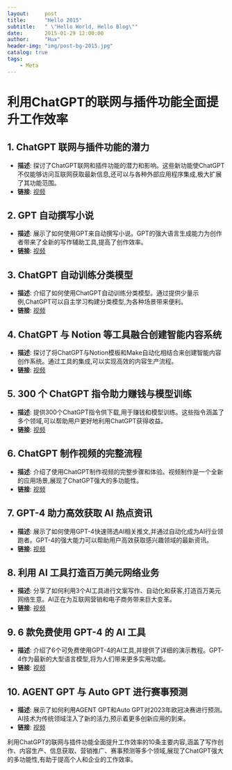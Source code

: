 ```yaml
---
layout:     post
title:      "Hello 2015"
subtitle:   " \"Hello World, Hello Blog\""
date:       2015-01-29 12:00:00
author:     "Hux"
header-img: "img/post-bg-2015.jpg"
catalog: true
tags:
    - Meta
---
```



# 利用ChatGPT的联网与插件功能全面提升工作效率

## 1. ChatGPT 联网与插件功能的潜力

- **描述**: 探讨了ChatGPT联网和插件功能的潜力和影响。这些新功能使ChatGPT不仅能够访问互联网获取最新信息,还可以与各种外部应用程序集成,极大扩展了其功能范围。
- **链接**: [视频](https://www.youtube.com/watch?v=jtn_-Z8b5h8)

## 2. GPT 自动撰写小说

- **描述**: 展示了如何使用GPT来自动撰写小说。GPT的强大语言生成能力为创作者带来了全新的写作辅助工具,提高了创作效率。
- **链接**: [视频](https://www.youtube.com/watch?v=oBFBUyI_j6I)

## 3. ChatGPT 自动训练分类模型

- **描述**: 介绍了如何使用ChatGPT自动训练分类模型。通过提供少量示例,ChatGPT可以自主学习构建分类模型,为各种场景带来便利。
- **链接**: [视频](https://www.youtube.com/watch?v=NzUZsmeHLUI)

## 4. ChatGPT 与 Notion 等工具融合创建智能内容系统

- **描述**: 探讨了将ChatGPT与Notion模板和Make自动化相结合来创建智能内容创作系统。通过工具的集成,可以实现高效的内容生产流程。
- **链接**: [视频](https://www.youtube.com/watch?v=1nmdjk78-9g)

## 5. 300 个 ChatGPT 指令助力赚钱与模型训练

- **描述**: 提供300个ChatGPT指令供下载,用于赚钱和模型训练。这些指令涵盖了多个领域,可以帮助用户更好地利用ChatGPT获得收益。
- **链接**: [视频](https://www.youtube.com/watch?v=OhKfxXZksyU)

## 6. ChatGPT 制作视频的完整流程

- **描述**: 介绍了使用ChatGPT制作视频的完整步骤和体验。视频制作是一个全新的应用场景,展现了ChatGPT强大的多功能性。
- **链接**: [视频](https://www.youtube.com/watch?v=fUk2LbYl73Y)

## 7. GPT-4 助力高效获取 AI 热点资讯

- **描述**: 展示了如何使用GPT-4快速筛选AI相关推文,并通过自动化成为AI行业领跑者。GPT-4的强大能力可以帮助用户高效获取感兴趣领域的最新资讯。
- **链接**: [视频](https://www.youtube.com/watch?v=uzVju482lqc)

## 8. 利用 AI 工具打造百万美元网络业务

- **描述**: 分享了如何利用3个AI工具进行文案写作、自动化和获客,打造百万美元网络生意。AI正在为互联网营销和电子商务带来巨大变革。
- **链接**: [视频](https://www.youtube.com/watch?v=XucHmqoXbNg)

## 9. 6 款免费使用 GPT-4 的 AI 工具

- **描述**: 介绍了6个可免费使用GPT-4的AI工具,并提供了详细的演示教程。GPT-4作为最新的大型语言模型,将为人们带来更多实用功能。
- **链接**: [视频](https://www.youtube.com/watch?v=fH3WNE8ffPI)

## 10. AGENT GPT 与 Auto GPT 进行赛事预测

- **描述**: 展示了如何利用AGENT GPT和Auto GPT对2023年欧冠决赛进行预测。AI技术为传统领域注入了新的活力,预示着更多创新应用的到来。
- **链接**: [视频](https://www.youtube.com/watch?v=ZJygf0gm6NM)

利用ChatGPT的联网与插件功能全面提升工作效率的10条主要内容,涵盖了写作创作、内容生产、信息获取、营销推广、赛事预测等多个领域,展现了ChatGPT强大的多功能性,有助于提高个人和企业的工作效率。


